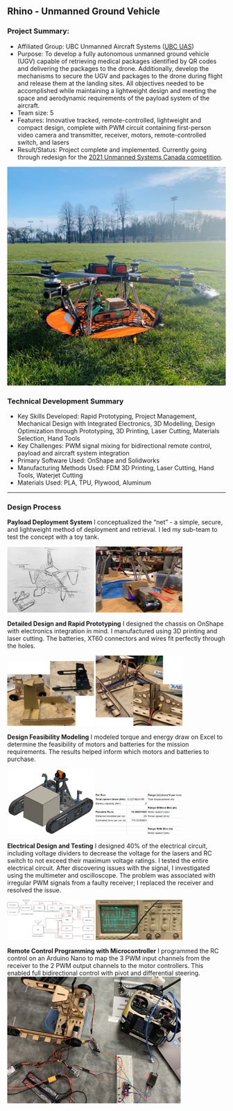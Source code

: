 ## Rhino - Unmanned Ground Vehicle

### Project Summary:
* Affiliated Group: UBC Unmanned Aircraft Systems ([UBC UAS](https://www.ubcuas.com/))
* Purpose: To develop a fully autonomous unmanned ground vehicle (UGV) capable of retrieving medical packages identified by QR codes and delivering the packages to the drone. Additionally, develop the mechanisms to secure the UGV and packages to the drone during flight and release them at the landing sites. All objectives needed to be accomplished while maintaining a lightweight design and meeting the space and aerodynamic requirements of the payload system of the aircraft.
* Team size: 5
* Features: Innovative tracked, remote-controlled, lightweight and compact design, complete with PWM circuit containing first-person video camera and transmitter, receiver, motors, remote-controlled switch, and lasers
* Result/Status: Project complete and implemented. Currently going through redesign for the [2021 Unmanned Systems Canada competition](https://www.unmannedsystems.ca/home/students/student-competition-details/).

<img src="images/CondorSquare.heic?raw=true"/>

### Technical Development Summary

* Key Skills Developed: Rapid Prototyping, Project Management, Mechanical Design with Integrated Electronics, 3D Modelling, Design Optimization through Prototyping, 3D Printing, Laser Cutting, Materials Selection, Hand Tools
* Key Challenges: PWM signal mixing for bidirectional remote control, payload and aircraft system integration
* Primary Software Used: OnShape and Solidworks
* Manufacturing Methods Used: FDM 3D Printing, Laser Cutting, Hand Tools, Waterjet Cutting
* Materials Used: PLA, TPU, Plywood, Aluminum

---
### Design Process

**Payload Deployment System**
I conceptualized the “net” - a simple, secure, and lightweight method of deployment and retrieval. I led my sub-team to test the concept with a toy tank.
<p float="left">
  <img src="images/Rhino/Sketch.jpg" alt="Sketch" width="200"/>
  <img src="images/Rhino/POC.png" alt="Proof of Concept" width="200"/>
</p>


**Detailed Design and Rapid Prototyping**
I designed the chassis on OnShape with electronics integration in mind. I manufactured using 3D printing and laser cutting. The batteries, XT60 connectors and wires fit perfectly through the holes.
<p float="left">
  <img src="images/Rhino/Early Prototypes.PNG" alt="Early Prototypes" width="200"/>
  <img src="images/Rhino/Chassis.PNG" alt="Chassis" width="200"/>
</p>


**Design Feasibility Modeling**
I modeled torque and energy draw on Excel to determine the feasibility of motors and batteries for the mission requirements. The results helped inform which motors and batteries to purchase.
<p float="left">
  <img src="images/Rhino/CAD.png" alt="CAD Mockup" width="200"/>
  <img src="images/Rhino/Excel.png" alt="Power and Energy Model in Excel" width="200"/>
</p>


**Electrical Design and Testing**
I designed 40% of the electrical circuit, including voltage dividers to decrease the voltage for the lasers and RC switch to not exceed their maximum voltage ratings. I tested the entire electrical circuit. After discovering issues with the signal, I investigated using the multimeter and oscilloscope. The problem was associated with irregular PWM signals from a faulty receiver; I replaced the receiver and resolved the issue.
<p float="left">
  <img src="images/Rhino/Circuit.png" alt="UGV Circuit" width="200"/>
  <img src="images/Rhino/Elec Issue.jpg" alt="Electrical Issue" width="200"/>
</p>

**Remote Control Programming with Microcontroller**
I programmed the RC control on an Arduino Nano to map the 3 PWM input channels from the receiver to the 2 PWM output channels to the motor controllers. This enabled full bidirectional control with pivot and differential steering.
  <img src="images/Rhino/Testing.jpg" alt="UGV Circuit" width="400"/>
